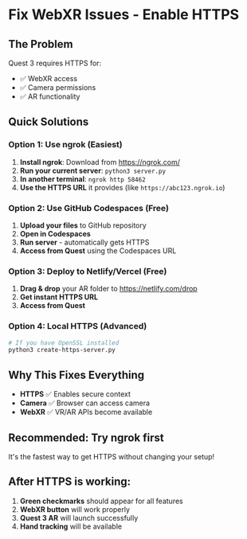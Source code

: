 # Fix WebXR Issues - Enable HTTPS

## The Problem
Quest 3 requires HTTPS for:
- ✅ WebXR access
- ✅ Camera permissions  
- ✅ AR functionality

## Quick Solutions

### Option 1: Use ngrok (Easiest)
1. **Install ngrok**: Download from https://ngrok.com/
2. **Run your current server**: `python3 server.py`
3. **In another terminal**: `ngrok http 58462`
4. **Use the HTTPS URL** it provides (like `https://abc123.ngrok.io`)

### Option 2: Use GitHub Codespaces (Free)
1. **Upload your files** to GitHub repository
2. **Open in Codespaces**
3. **Run server** - automatically gets HTTPS
4. **Access from Quest** using the Codespaces URL

### Option 3: Deploy to Netlify/Vercel (Free)
1. **Drag & drop** your AR folder to https://netlify.com/drop
2. **Get instant HTTPS URL**
3. **Access from Quest**

### Option 4: Local HTTPS (Advanced)
```bash
# If you have OpenSSL installed
python3 create-https-server.py
```

## Why This Fixes Everything
- **HTTPS** ✅ Enables secure context
- **Camera** ✅ Browser can access camera  
- **WebXR** ✅ VR/AR APIs become available

## Recommended: Try ngrok first
It's the fastest way to get HTTPS without changing your setup!

## After HTTPS is working:
1. **Green checkmarks** should appear for all features
2. **WebXR button** will work properly
3. **Quest 3 AR** will launch successfully
4. **Hand tracking** will be available